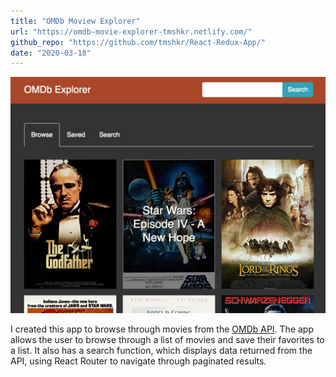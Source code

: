 ```yaml
---
title: "OMDb Moview Explorer"
url: "https://omdb-movie-explorer-tmshkr.netlify.com/"
github_repo: "https://github.com/tmshkr/React-Redux-App/"
date: "2020-03-18"
---
```


[![OMDb Moview Explorer](./omdb-movie-explorer.jpg)](https://omdb-movie-explorer-tmshkr.netlify.com/)

I created this app to browse through movies from the [OMDb API](https://github.com/tmshkr/React-Redux-App/). The app allows the user to browse through a list of movies and save their favorites to a list. It also has a search function, which displays data returned from the API, using React Router to navigate through paginated results.